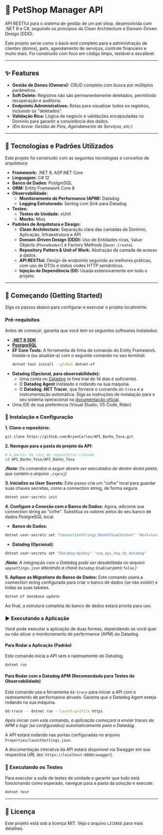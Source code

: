 # 🐾 PetShop Manager API

API RESTful para o sistema de gestão de um pet shop, desenvolvida com .NET 8 e C#, seguindo os princípios da Clean Architecture e Domain-Driven Design (DDD).

Este projeto serve como o back-end completo para a administração de clientes (donos), pets, agendamento de serviços, controle financeiro e muito mais. Foi construído com foco em código limpo, testável e escalável.

---

## ✨ Features

* **Gestão de Donos (Owners):** CRUD completo com busca por múltiplos parâmetros.
* **Soft Delete:** Registros não são permanentemente deletados, permitindo recuperação e auditoria.
* **Endpoints Administrativos:** Rotas para visualizar todos os registros, incluindo os "deletados".
* **Validação Rica:** Lógica de negócio e validações encapsuladas no Domínio para garantir a consistência dos dados.
* _(Em breve: Gestão de Pets, Agendamento de Serviços, etc.)_

---

## 🚀 Tecnologias e Padrões Utilizados

Este projeto foi construído com as seguintes tecnologias e conceitos de arquitetura:

* **Framework:** .NET 8, ASP.NET Core
* **Linguagem:** C# 12
* **Banco de Dados:** PostgreSQL
* **ORM:** Entity Framework Core 8
* **Observabilidade:**
    * **Monitoramento de Performance (APM):** Datadog
    * **Logging Estruturado:** Serilog com Sink para Datadog
* **Testes:**
    * **Testes de Unidade:** xUnit
    * **Mocks:** Moq
* **Padrões de Arquitetura e Design:**
    * **Clean Architecture:** Separação clara das camadas de Domínio, Aplicação, Infraestrutura e API.
    * **Domain-Driven Design (DDD):** Uso de Entidades ricas, Value Objects (`PhoneNumber`) e Factory Methods (`Owner.Create`).
    * **Repository Pattern & Unit of Work:** Abstração da camada de acesso a dados.
    * **API RESTful:** Design de endpoints seguindo as melhores práticas, com uso de DTOs e status codes HTTP semânticos.
    * **Injeção de Dependência (DI):** Usada extensivamente em todo o projeto.

---

## 🏁 Começando (Getting Started)

Siga os passos abaixo para configurar e executar o projeto localmente.

### Pré-requisitos

Antes de começar, garanta que você tem os seguintes softwares instalados:

* **[.NET 8 SDK](https://dotnet.microsoft.com/download/dotnet/8.0)**
* **[PostgreSQL](https://www.postgresql.org/download/)**
* **EF Core Tools:** A ferramenta de linha de comando do Entity Framework. Instale-a (ou atualize-a) com o seguinte comando no seu terminal:
  ```bash
  dotnet tool install --global dotnet-ef
  ```
* **Datadog (Opcional, para observabilidade):**
  * Uma conta no [Datadog](https://www.datadoghq.com/) (o free trial de 14 dias é suficiente).
  * O **Datadog Agent** instalado e rodando na sua máquina.
  * O **Datadog .NET Tracer**, que fornece o comando `dd-trace` e a instrumentação automática. Siga as instruções de instalação para o seu sistema operacional na [documentação oficial](https://docs.datadoghq.com/tracing/trace_collection/dd_libraries/dotnet-core/).
* Uma IDE de sua preferência (Visual Studio, VS Code, Rider)

### 🔧 Instalação e Configuração

**1. Clone o repositório:**
```bash
git clone https://github.com/BryanCarlos/API_Banho_Tosa.git
```

**2. Navegue para a pasta do projeto da API:**
```bash
# A partir da raiz do repositório clonado
cd API_Banho_Tosa/API_Banho_Tosa
```
*(**Nota:** Os comandos a seguir devem ser executados de dentro desta pasta, que contém o arquivo `.csproj`)*

**3. Inicialize os User Secrets:**
Este passo cria um "cofre" local para guardar suas chaves secretas, como a connection string, de forma segura.
```bash
dotnet user-secrets init
```

**4. Configure a Conexão com o Banco de Dados:**
Agora, adicione sua connection string ao "cofre". Substitua os valores pelos do seu banco de dados PostgreSQL local.

* **Banco de Dados:**
```bash
dotnet user-secrets set "ConnectionStrings:BanhoTosaContext" "Host=localhost;Port=5432;Database=db_pet_control;Username=seu_usuario;Password=sua_senha"
```
* **Datadog (Opcional):**
```bash
dotnet user-secrets set "Datadog:ApiKey" "sua_api_key_do_datadog"
```
*(**Nota:** A integração com o Datadog pode ser desabilitada no arquivo `appsettings.json` alterando a chave `Datadog:Enabled` para `false`.)*

**5. Aplique as Migrations do Banco de Dados:**
Este comando usará a connection string configurada para criar o banco de dados (se não existir) e todas as suas tabelas.
```bash
dotnet ef database update
```
Ao final, a estrutura completa do banco de dados estará pronta para uso.

### ▶️ Executando a Aplicação

Você pode executar a aplicação de duas formas, dependendo se você quer ou não ativar o monitoramento de performance (APM) do Datadog.

#### **Para Rodar a Aplicação (Padrão)**
Este comando inicia a API sem o rastreamento do Datadog.
```bash
dotnet run
```

#### **Para Rodar com o Datadog APM (Recomendado para Testes de Observabilidade)**
Este comando usa a ferramenta `dd-trace` para iniciar a API com o rastreamento de performance ativado. Garanta que o Datadog Agent esteja rodando na sua máquina.
```bash
dd-trace -- dotnet run --launch-profile https
```
*Após iniciar com este comando, a aplicação começará a enviar traces de APM e logs (se configurados) automaticamente para o Datadog.*

A API estará rodando nas portas configuradas no arquivo `Properties/launchSettings.json`.

A documentação interativa da API estará disponível via Swagger em sua respectiva URL (ex: `https://localhost:8080/swagger`).

### 🧪 Executando os Testes

Para executar a suíte de testes de unidade e garantir que tudo está funcionando como esperado, navegue para a pasta da solução e execute:
```bash
dotnet test
```

---

## 📄 Licença

Este projeto está sob a licença MIT. Veja o arquivo `LICENSE` para mais detalhes.
